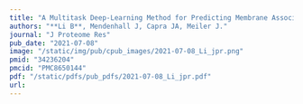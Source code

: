 ```yaml
---
title: "A Multitask Deep-Learning Method for Predicting Membrane Associations and Secondary Structures of Proteins"
authors: "**Li B**, Mendenhall J, Capra JA, Meiler J."
journal: "J Proteome Res"
pub_date: "2021-07-08"
image: "/static/img/pub/cpub_images/2021-07-08_Li_jpr.png"
pmid: "34236204"
pmcid: "PMC8650144"
pdf: "/static/pdfs/pub_pdfs/2021-07-08_Li_jpr.pdf"
url: 
---
```


